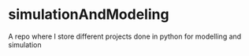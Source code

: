 # simulationAndModeling
A repo where I store different projects done in python for modelling and simulation
